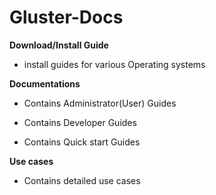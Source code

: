 # Gluster-Docs

**Download/Install Guide**

-  install guides for various Operating systems

**Documentations**

-  Contains Administrator(User) Guides

-  Contains Developer Guides

-  Contains Quick start Guides

**Use cases**

-  Contains detailed use cases 
